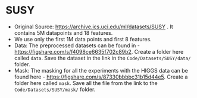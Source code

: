 # SUSY 
 - Original Source: https://archive.ics.uci.edu/ml/datasets/SUSY . It contains 5M datapoints and 18 features.
 - We use only the first 1M data points and first 8 features.
 - Data: The preprocessed datasets can be found in - https://figshare.com/s/f4098ce6635f702c89b2. Create a folder here called `data`. Save the dataset in the link in the `Code/Datasets/SUSY/data/` folder.
 - Mask: The masking for all the experiments with the HIGGS data can be found here - https://figshare.com/s/87330bbbbc31b15d44e5. Create a folder here called `mask`. Save all the file from the link to the `Code/Datasets/SUSY/mask/` folder.